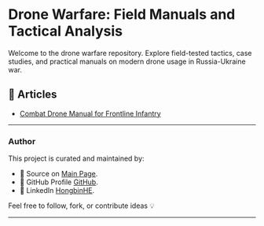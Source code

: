 # Drone Warfare: Field Manuals and Tactical Analysis

Welcome to the drone warfare repository. Explore field-tested tactics, case studies, and practical manuals on modern drone usage in Russia-Ukraine war.

## 📄 Articles

- [Combat Drone Manual for Frontline Infantry](./combat-drone-manual)

---

### Author

This project is curated and maintained by:


- 📂 Source on [Main Page](https://github.com/brucehho/drone-warfare-rus-ukr-analysis).
- 🔗 GitHub Profile [GitHub](https://github.com/brucehho).
- 💼 LinkedIn [HongbinHE](https://www.linkedin.com/in/hbh123/).

Feel free to follow, fork, or contribute ideas 💡

---